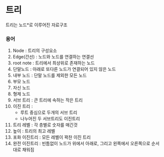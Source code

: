 # 트리

트리는 노드\*로 이루어진 자료구조

### 용어

1. Node : 트리의 구성요소
2. Edge(간선) : 노드와 노드를 연결하는 연결선
3. root note : 트리에서 최상위로 존재하는 노드
4. 단말노드 : 아래로 또다른 노드가 연결되어 있지 않은 노드
5. 내부 노드 : 단말 노드를 제외한 모든 노드
6. 부모 노드
7. 자신 노드
8. 형제 노드
9. 서브 트리 : 큰 트리에 속하는 작은 트리
10. 이진 트리 :
    - 루트 중심으로 두개의 서브 트리
    - 나누어진 두 서브트리도 이진트리
11. 트리 레벨 : 각 층별로 숫자를 매긴것
12. 높이 : 트리의 최고 레벨
13. 포화 이진트리 : 모든 레벨이 꽉찬 이진 트리
14. 완전 이진트리 : 빈틈없이 노드가 위에서 아래로, 그리고 왼쪽에서 오른쪽으로 순서대로 채워짐
